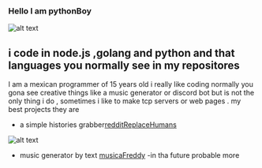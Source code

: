 ### Hello I am pythonBoy
![alt text](https://cdn.discordapp.com/avatars/709183027913424998/2a42d1029a3715698dcae73d74dee323.png?size=256)


## i code in  node.js ,golang and python and that languages you normally see in my repositores 
I am a mexican programmer of 15 years old i really like coding 
normally you gona see creative things like a music generator or discord bot but
is not the only thing i do , sometimes i like to make tcp servers or web pages .
my best projects they are 
- a simple histories grabber[redditReplaceHumans](https://github.com/pythonBoy123/redditReplaceHumans)

![alt text](https://cdn.discordapp.com/attachments/744058272754958357/761107566406270986/reddit.png)

- music generator by text [musicaFreddy](https://github.com/pythonBoy123/musicaFreddy)
-in tha future probable more
